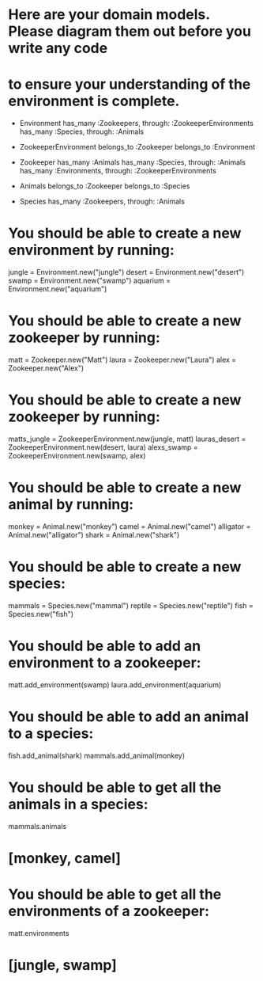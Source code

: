 # Here are your domain models. Please diagram them out before you write any code
# to ensure your understanding of the environment is complete.

* Environment
    has_many :Zookeepers, through: :ZookeeperEnvironments
    has_many :Species, through: :Animals

* ZookeeperEnvironment
    belongs_to :Zookeeper
    belongs_to :Environment

* Zookeeper
    has_many :Animals
    has_many :Species, through: :Animals
    has_many :Environments, through: :ZookeeperEnvironments

* Animals
    belongs_to :Zookeeper
    belongs_to :Species

* Species
    has_many :Zookeepers, through: :Animals

# You should be able to create a new environment by running:
  jungle = Environment.new("jungle")
  desert = Environment.new("desert")
  swamp = Environment.new("swamp")
  aquarium = Environment.new("aquarium")

# You should be able to create a new zookeeper by running:
  matt = Zookeeper.new("Matt")
  laura = Zookeeper.new("Laura")
  alex = Zookeeper.new("Alex")

# You should be able to create a new zookeeper by running:
  matts_jungle = ZookeeperEnvironment.new(jungle, matt)
  lauras_desert = ZookeeperEnvironment.new(desert, laura)
  alexs_swamp = ZookeeperEnvironment.new(swamp, alex)

#  You should be able to create a new animal by running:
  monkey = Animal.new("monkey")
  camel = Animal.new("camel")
  alligator = Animal.new("alligator")
  shark = Animal.new("shark")

# You should be able to create a new species:
  mammals = Species.new("mammal")
  reptile = Species.new("reptile")
  fish = Species.new("fish")

# You should be able to add an environment to a zookeeper:
  matt.add_environment(swamp)
  laura.add_environment(aquarium)

# You should be able to add an animal to a species:
  fish.add_animal(shark)
  mammals.add_animal(monkey)

# You should be able to get all the animals in a species:
  mammals.animals
  # [monkey, camel]

# You should be able to get all the environments of a zookeeper:
  matt.environments
  # [jungle, swamp]
